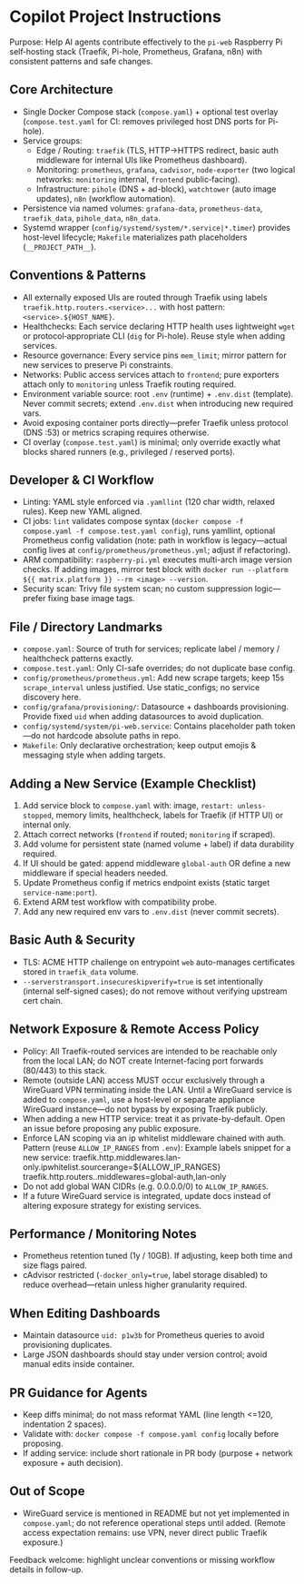 # Copilot Project Instructions

Purpose: Help AI agents contribute effectively to the `pi-web` Raspberry Pi self‑hosting stack (Traefik, Pi-hole, Prometheus, Grafana, n8n) with consistent patterns and safe changes.

## Core Architecture
- Single Docker Compose stack (`compose.yaml`) + optional test overlay (`compose.test.yaml` for CI: removes privileged host DNS ports for Pi-hole).
- Service groups:
  - Edge / Routing: `traefik` (TLS, HTTP->HTTPS redirect, basic auth middleware for internal UIs like Prometheus dashboard).
  - Monitoring: `prometheus`, `grafana`, `cadvisor`, `node-exporter` (two logical networks: `monitoring` internal, `frontend` public‑facing).
  - Infrastructure: `pihole` (DNS + ad-block), `watchtower` (auto image updates), `n8n` (workflow automation).
- Persistence via named volumes: `grafana-data`, `prometheus-data`, `traefik_data`, `pihole_data`, `n8n_data`.
- Systemd wrapper (`config/systemd/system/*.service|*.timer`) provides host-level lifecycle; `Makefile` materializes path placeholders (`__PROJECT_PATH__`).

## Conventions & Patterns
- All externally exposed UIs are routed through Traefik using labels `traefik.http.routers.<service>...` with host pattern: `<service>.${HOST_NAME}`.
- Healthchecks: Each service declaring HTTP health uses lightweight `wget` or protocol‑appropriate CLI (`dig` for Pi-hole). Reuse style when adding services.
- Resource governance: Every service pins `mem_limit`; mirror pattern for new services to preserve Pi constraints.
- Networks: Public access services attach to `frontend`; pure exporters attach only to `monitoring` unless Traefik routing required.
- Environment variable source: root `.env` (runtime) + `.env.dist` (template). Never commit secrets; extend `.env.dist` when introducing new required vars.
- Avoid exposing container ports directly—prefer Traefik unless protocol (DNS :53) or metrics scraping requires otherwise.
- CI overlay (`compose.test.yaml`) is minimal; only override exactly what blocks shared runners (e.g., privileged / reserved ports).

## Developer & CI Workflow
- Linting: YAML style enforced via `.yamllint` (120 char width, relaxed rules). Keep new YAML aligned.
- CI jobs: `lint` validates compose syntax (`docker compose -f compose.yaml -f compose.test.yaml config`), runs yamllint, optional Prometheus config validation (note: path in workflow is legacy—actual config lives at `config/prometheus/prometheus.yml`; adjust if refactoring).
- ARM compatibility: `raspberry-pi.yml` executes multi-arch image version checks. If adding images, mirror test block with `docker run --platform ${{ matrix.platform }} --rm <image> --version`.
- Security scan: Trivy file system scan; no custom suppression logic—prefer fixing base image tags.

## File / Directory Landmarks
- `compose.yaml`: Source of truth for services; replicate label / memory / healthcheck patterns exactly.
- `compose.test.yaml`: Only CI-safe overrides; do not duplicate base config.
- `config/prometheus/prometheus.yml`: Add new scrape targets; keep 15s `scrape_interval` unless justified. Use static_configs; no service discovery here.
- `config/grafana/provisioning/`: Datasource + dashboards provisioning. Provide fixed `uid` when adding datasources to avoid duplication.
- `config/systemd/system/pi-web.service`: Contains placeholder path token—do not hardcode absolute paths in repo.
- `Makefile`: Only declarative orchestration; keep output emojis & messaging style when adding targets.

## Adding a New Service (Example Checklist)
1. Add service block to `compose.yaml` with: image, `restart: unless-stopped`, memory limits, healthcheck, labels for Traefik (if HTTP UI) or internal only.
2. Attach correct networks (`frontend` if routed; `monitoring` if scraped).
3. Add volume for persistent state (named volume + label) if data durability required.
4. If UI should be gated: append middleware `global-auth` OR define a new middleware if special headers needed.
5. Update Prometheus config if metrics endpoint exists (static target `service-name:port`).
6. Extend ARM test workflow with compatibility probe.
7. Add any new required env vars to `.env.dist` (never commit secrets).

## Basic Auth & Security
- TLS: ACME HTTP challenge on entrypoint `web` auto-manages certificates stored in `traefik_data` volume.
- `--serverstransport.insecureskipverify=true` is set intentionally (internal self-signed cases); do not remove without verifying upstream cert chain.

## Network Exposure & Remote Access Policy
- Policy: All Traefik-routed services are intended to be reachable only from the local LAN; do NOT create Internet-facing port forwards (80/443) to this stack.
- Remote (outside LAN) access MUST occur exclusively through a WireGuard VPN terminating inside the LAN. Until a WireGuard service is added to `compose.yaml`, use a host-level or separate appliance WireGuard instance—do not bypass by exposing Traefik publicly.
- When adding a new HTTP service: treat it as private-by-default. Open an issue before proposing any public exposure.
- Enforce LAN scoping via an ip whitelist middleware chained with auth. Pattern (reuse `ALLOW_IP_RANGES` from `.env`):
  Example labels snippet for a new service:
    traefik.http.middlewares.lan-only.ipwhitelist.sourcerange=${ALLOW_IP_RANGES}
    traefik.http.routers.<service>.middlewares=global-auth,lan-only
- Do not add global WAN CIDRs (e.g. 0.0.0.0/0) to `ALLOW_IP_RANGES`.
- If a future WireGuard service is integrated, update docs instead of altering exposure strategy for existing services.

## Performance / Monitoring Notes
- Prometheus retention tuned (1y / 10GB). If adjusting, keep both time and size flags paired.
- cAdvisor restricted (`-docker_only=true`, label storage disabled) to reduce overhead—retain unless higher granularity required.

## When Editing Dashboards
- Maintain datasource `uid: p1w3b` for Prometheus queries to avoid provisioning duplicates.
- Large JSON dashboards should stay under version control; avoid manual edits inside container.

## PR Guidance for Agents
- Keep diffs minimal; do not mass reformat YAML (line length <=120, indentation 2 spaces).
- Validate with: `docker compose -f compose.yaml config` locally before proposing.
- If adding service: include short rationale in PR body (purpose + network exposure + auth decision).

## Out of Scope
- WireGuard service is mentioned in README but not yet implemented in `compose.yaml`; do not reference operational steps until added. (Remote access expectation remains: use VPN, never direct public Traefik exposure.)

Feedback welcome: highlight unclear conventions or missing workflow details in follow-up.
